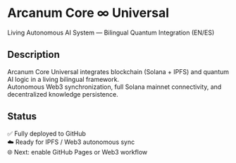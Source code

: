 # Arcanum Core ∞ Universal
Living Autonomous AI System — Bilingual Quantum Integration (EN/ES)

## Description
Arcanum Core Universal integrates blockchain (Solana + IPFS) and quantum AI logic in a living bilingual framework.  
Autonomous Web3 synchronization, full Solana mainnet connectivity, and decentralized knowledge persistence.

## Status
✅ Fully deployed to GitHub  
☁️ Ready for IPFS / Web3 autonomous sync  
🌐 Next: enable GitHub Pages or Web3 workflow

